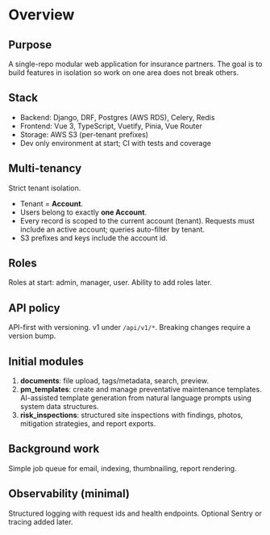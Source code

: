 # Overview

## Purpose
A single-repo modular web application for insurance partners. The goal is to build features in isolation so work on one area does not break others.

## Stack
- Backend: Django, DRF, Postgres (AWS RDS), Celery, Redis
- Frontend: Vue 3, TypeScript, Vuetify, Pinia, Vue Router
- Storage: AWS S3 (per-tenant prefixes)
- Dev only environment at start; CI with tests and coverage

## Multi-tenancy
Strict tenant isolation.
- Tenant = **Account**.
- Users belong to exactly **one Account**.
- Every record is scoped to the current account (tenant). Requests must include an active account; queries auto-filter by tenant.
- S3 prefixes and keys include the account id.

## Roles
Roles at start: admin, manager, user. Ability to add roles later.

## API policy
API-first with versioning. v1 under `/api/v1/*`. Breaking changes require a version bump.

## Initial modules
1. **documents**: file upload, tags/metadata, search, preview.
2. **pm_templates**: create and manage preventative maintenance templates. AI-assisted template generation from natural language prompts using system data structures.
3. **risk_inspections**: structured site inspections with findings, photos, mitigation strategies, and report exports.

## Background work
Simple job queue for email, indexing, thumbnailing, report rendering.

## Observability (minimal)
Structured logging with request ids and health endpoints. Optional Sentry or tracing added later.